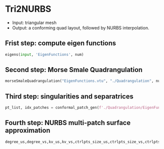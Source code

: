 # Tri2NURBS
* Input: triangular mesh
* Output: a conforming quad layout, followed by NURBS interpolation.

## Frist step: compute eigen functions
```python
eigens(input, 'EigenFunctions', num)
```

## Second step: Morse Smale Quadrangulation
```python
morseSmaleQuadrangulation("EigenFunctions.vtu", "./Quadrangulation", num, start)
```

## Third step: singularities and separatrices 
```python
pt_list, idx_patches = conformal_patch_gen(f'./Quadrangulation/EigenFunction{id}.obj')
```

## Fourth step: NURBS multi-patch surface approximation
```python
degree_us,degree_vs,kv_us,kv_vs,ctrlpts_size_us,ctrlpts_size_vs,ctrlpts,weights=approximate_mp_nurbs_surf(pt_list, idx_patches,max_deg,ctrlpts_size)
```


    
